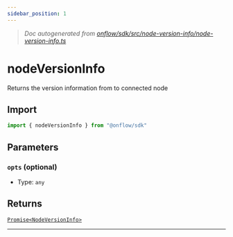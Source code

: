 ```yaml
---
sidebar_position: 1
---
```


> _Doc autogenerated from [onflow/sdk/src/node-version-info/node-version-info.ts](https://github.com/onflow/fcl-js/tree/master/packages/sdk/src/node-version-info/node-version-info.ts)_

# nodeVersionInfo

Returns the version information from to connected node

## Import

```typescript
import { nodeVersionInfo } from "@onflow/sdk"
```


## Parameters

### `opts` (optional)
- Type: `any`



## Returns

[`Promise<NodeVersionInfo>`](../types#nodeversioninfo)


---